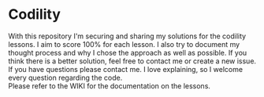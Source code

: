 # Codility
With this repository I'm securing and sharing my solutions for the codility lessons. I aim to score 100% for each lesson. I also try to document my thought process and why I chose the approach as well as possible.  If you think there is a better solution, feel free to contact me or create a new issue. If you have questions please contact me. I love explaining, so I welcome every question regarding the code.     
Please refer to the WIKI for the documentation on the lessons.
